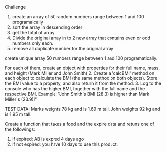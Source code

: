 Challenge

1. create an array of 50 random numbers range between 1 and 100 programaically
2. sort the array in descending order
3. get the total of array
4. Divide the original array in to 2 new array that contains even or odd numbers only each.
5. remove all duplicate number for the original array

<!-- challenge  -->

create unique array 50 numbers range between 1 and 100 programatically.

<!-- Calculate BMI -->

For each of them, create an object with properties for their full name, mass, and height (Mark Miller and John Smith) 2. Create a 'calcBMI' method on each object to calculate the BMI (the same method on both objects). Store the BMI value to a property, and also return it from the method. 3. Log to the console who has the higher BMI, together with the full name and the respective BMI. Example: "John Smith's BMI (28.3) is higher than Mark Miller's (23.9)!"

TEST DATA: Marks weights 78 kg and is 1.69 m tall. John weights 92 kg and is 1.95 m tall.

<!-- Date Challenge -->

Create a function that takes a food and the expire data and retuns one of the followings:

1. if expired: AB is expred 4 days ago
2. if not expired: you have 10 days to use this product.
